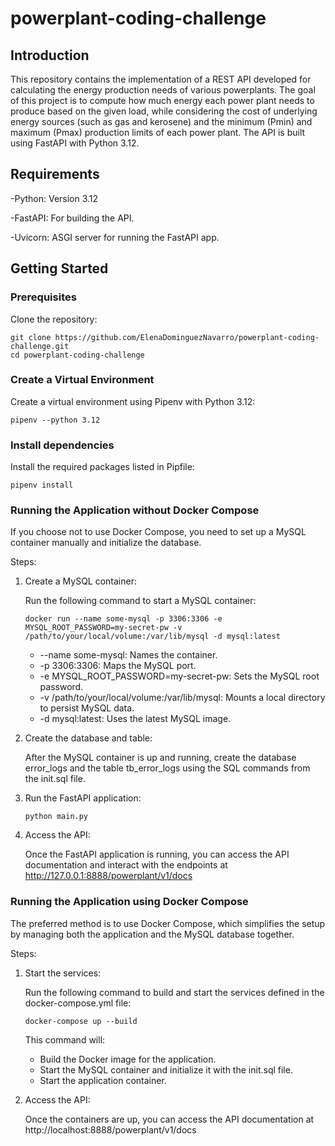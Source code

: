 # powerplant-coding-challenge


## Introduction 

This repository contains the implementation of a REST API developed for calculating the energy production needs of various powerplants. The goal of this project is to compute how much energy each power plant needs to produce based on the given load, while considering the cost of underlying energy sources (such as gas and kerosene) and the minimum (Pmin) and maximum (Pmax) production limits of each power plant. The API is built using FastAPI with Python 3.12.
## Requirements 

-Python: Version 3.12

-FastAPI: For building the API.

-Uvicorn: ASGI server for running the FastAPI app.

## Getting Started

### Prerequisites
Clone the repository:
  ```
  git clone https://github.com/ElenaDominguezNavarro/powerplant-coding-challenge.git
  cd powerplant-coding-challenge
  ```

### Create a Virtual Environment
Create a virtual environment using Pipenv with Python 3.12:
```
pipenv --python 3.12
```

### Install dependencies
Install the required packages listed in Pipfile:
```
pipenv install
```

### Running the Application without Docker Compose
If you choose not to use Docker Compose, you need to set up a MySQL container manually and initialize the database.

Steps:
1. Create a MySQL container:

    Run the following command to start a MySQL container:
    ```
    docker run --name some-mysql -p 3306:3306 -e MYSQL_ROOT_PASSWORD=my-secret-pw -v /path/to/your/local/volume:/var/lib/mysql -d mysql:latest
    ```

    - --name some-mysql: Names the container.
    - -p 3306:3306: Maps the MySQL port.
    - -e MYSQL_ROOT_PASSWORD=my-secret-pw: Sets the MySQL root password.
    - -v /path/to/your/local/volume:/var/lib/mysql: Mounts a local directory to persist MySQL data.
    - -d mysql:latest: Uses the latest MySQL image.

2. Create the database and table:

    After the MySQL container is up and running, create the database error_logs and the table tb_error_logs using the SQL commands from the init.sql file.

3. Run the FastAPI application:
    ```
    python main.py
    ```

4. Access the API:

    Once the FastAPI application is running, you can access the API documentation and interact with the endpoints at http://127.0.0.1:8888/powerplant/v1/docs

### Running the Application using Docker Compose
The preferred method is to use Docker Compose, which simplifies the setup by managing both the application and the MySQL database together.

Steps:

1. Start the services:

    Run the following command to build and start the services defined in the docker-compose.yml file:
    ```
    docker-compose up --build
    ```
    This command will:

    - Build the Docker image for the application.
    - Start the MySQL container and initialize it with the init.sql file.
    - Start the application container.

2. Access the API:
  
    Once the containers are up, you can access the API documentation at http://localhost:8888/powerplant/v1/docs
    


